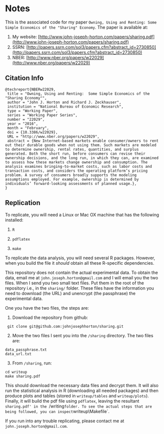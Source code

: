 # Notes

This is the associated code for my paper  ``Owning, Using and Renting: Some Simple Economics of the "Sharing" Economy``.
The paper is available at:

1. My website: [http://www.john-joseph-horton.com/papers/sharing.pdf](http://www.john-joseph-horton.com/papers/sharing.pdf)
1. SSRN: [http://papers.ssrn.com/sol3/papers.cfm?abstract_id=2730850](http://papers.ssrn.com/sol3/papers.cfm?abstract_id=2730850)
1. NBER: [http://www.nber.org/papers/w22029](http://www.nber.org/papers/w22029)

## Citation Info

```
@techreport{NBERw22029,
 title = "Owning, Using and Renting:  Some Simple Economics of the "Sharing Economy"",
 author = "John J. Horton and Richard J. Zeckhauser",
 institution = "National Bureau of Economic Research",
 type = "Working Paper",
 series = "Working Paper Series",
 number = "22029",
 year = "2016",
 month = "February",
 doi = {10.3386/w22029},
 URL = "http://www.nber.org/papers/w22029",
 abstract = {New Internet-based markets enable consumer/owners to rent out their durable goods when not using them. Such markets are modeled to determine ownership, rental rates, quantities, and surplus generated. Both the short run, before consumers can revise their ownership decisions, and the long run, in which they can, are examined to assess how these markets change ownership and consumption. The analysis examines bringing-to-market costs, such as labor costs and transaction costs, and considers the operating platform’s pricing problem. A survey of consumers broadly supports the modeling assumptions employed. For example, ownership is determined by individuals’ forward-looking assessments of planned usage.},
}	  

```

## Replication

To replicate, you will need a Linux or Mac OX machine that has the following installed:

1. `R`

1. `pdflatex`

1. `make`

To replicate the data analysis, you will need several R packages.
However, when you build the file it *should* obtain all these R-specific dependencies. 

This repository does not contain the actual experimental data.
To obtain the data, email me at `john.joseph.horton@gmail.com` and I will email you the two files.
When I send you two small text files.
Put them in the root of the repository i.e., in the `sharing/` folder.
These files have the information you need to download (the URL) and unencrypt (the passphrase) the experimental data. 

One you have the two files, the steps are:

1. Download the repository from github:
```
 git clone git@github.com:johnjosephhorton/sharing.git 
```
2. Move the two files I sent you into the `/sharing` directory. The two files are: 
```
data_passphrase.txt
data_url.txt
```
3. From `/sharing`, run: 
```
cd writeup
make sharing.pdf
```
This should download the necessary data files and decrypt them.
It will also run the statistical analysis in R (downloading all needed packages) and then produce plots and tables (stored in `writeup/tables` and `writeup/plots`). 
Finally, it will build the pdf file using `pdflatex`, leaving the resultant `sharing.pdf' in the `/writing` folder.
To see the actual steps that are being followed, you can inspect `writeup\Makefile`.

If you run into any trouble replicating, please contact me at ``john.joseph.horton@gmail.com``. 